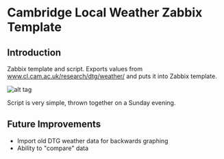 Cambridge Local Weather Zabbix Template
=======================================


Introduction
------------

Zabbix template and script. Exports values from www.cl.cam.ac.uk/research/dtg/weather/ and puts it into Zabbix template. 

![alt tag](http://i.imgur.com/LI4Wx3g.png)

Script is very simple, thrown together on a Sunday evening.

Future Improvements
-------------------

* Import old DTG weather data for backwards graphing
* Ability to "compare" data 
